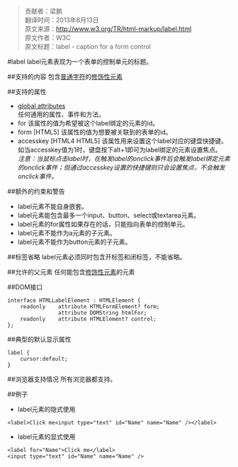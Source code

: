 > 贡献者：梁鹏  
> 翻译时间：2013年8月13日  
> 原文来源：http://www.w3.org/TR/html-markup/label.html  
> 原文作者：W3C  
> 原文标题：label - caption for a form control  

#label
label元素表现为一个表单的控制单元的标题。

##支持的内容
包含[普通字符](http://www.w3.org/TR/html-markup/syntax.html#normal-character-data)的[修饰性元素](http://www.w3.org/TR/html-markup/common-models.html#common.elem.phrasing)

##支持的属性
* [global attributes](http://www.w3.org/TR/html-markup/global-attributes.html)  
任何通用的属性、事件和方法。
* for
该属性的值为希望被这个label绑定的元素的id。
* form [HTML5]
该属性的值为想要被关联到的表单的id。
* accesskey [HTML4 HTML5]
该属性用来设置这个label对应的键盘快捷键。如当accesskey值为1时，键盘按下alt+1即可为label绑定的元素设置焦点。  
_注意：当鼠标点击label时，在触发label的onclick事件后会触发label绑定元素的onclick事件；但通过accesskey设置的快捷键则只会设置焦点，不会触发onclick事件。_
 
##额外的约束和警告
* label元素不能自身嵌套。
* label元素能包含最多一个input、button、select或textarea元素。
* label元素的for属性如果存在的话，只能指向表单的控制单元。
* label元素不能作为a元素的子元素。
* label元素不能作为button元素的子元素。

##标签省略
label元素必须同时包含开标签和闭标签，不能省略。

##允许的父元素
任何能包含[修饰性元素](http://www.w3.org/TR/html-markup/common-models.html#common.elem.phrasing)的元素

##DOM接口
```
interface HTMLLabelElement : HTMLElement {
    readonly    attribute HTMLFormElement? form;
                attribute DOMString htmlFor;
    readonly    attribute HTMLElement? control;
};
```

##典型的默认显示属性
```
label {
    cursor:default;
}
```

##浏览器支持情况
所有浏览器都支持。

##例子
* label元素的隐式使用

```
<label>Click me<input type="text" id="Name" name="Name" /></label>
```
* label元素的显式使用

```
<label for="Name">Click me</label>
<input type="text" id="Name" name="Name" />
```
